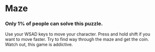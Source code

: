 # Maze
###  Only 1% of people can solve this puzzle. 
Use your WSAD keys to move your character. Press and hold shift if you want to move faster. Try to find way through the maze and get the coin. Watch out, this game is addictive.
